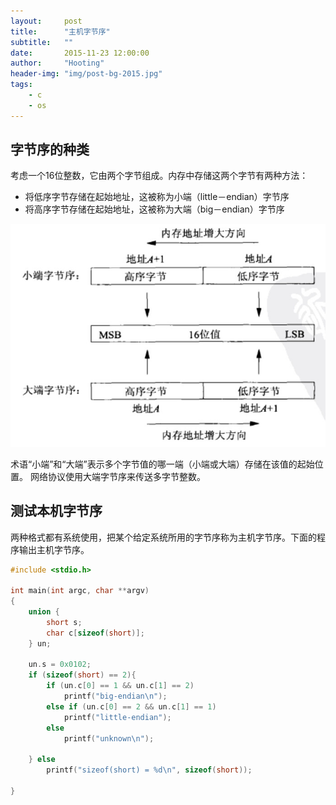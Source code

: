 ```yaml
---
layout:     post
title:      "主机字节序"
subtitle:   ""
date:       2015-11-23 12:00:00
author:     "Hooting"
header-img: "img/post-bg-2015.jpg"
tags:
    - c
    - os
---
```


## 字节序的种类
考虑一个16位整数，它由两个字节组成。内存中存储这两个字节有两种方法：

* 将低序字节存储在起始地址，这被称为小端（little－endian）字节序
* 将高序字节存储在起始地址，这被称为大端（big－endian）字节序

![](/img/post/little-big-endian.png)

术语“小端”和“大端”表示多个字节值的哪一端（小端或大端）存储在该值的起始位置。
网络协议使用大端字节序来传送多字节整数。


## 测试本机字节序
两种格式都有系统使用，把某个给定系统所用的字节序称为主机字节序。下面的程序输出主机字节序。

```c
#include <stdio.h>

int main(int argc, char **argv)
{
    union {
        short s;
        char c[sizeof(short)];
    } un;
    
    un.s = 0x0102;
    if (sizeof(short) == 2){
        if (un.c[0] == 1 && un.c[1] == 2)
            printf("big-endian\n");
        else if (un.c[0] == 2 && un.c[1] == 1)
            printf("little-endian");
        else
            printf("unknown\n");
        
    } else
        printf("sizeof(short) = %d\n", sizeof(short));
    
}
```